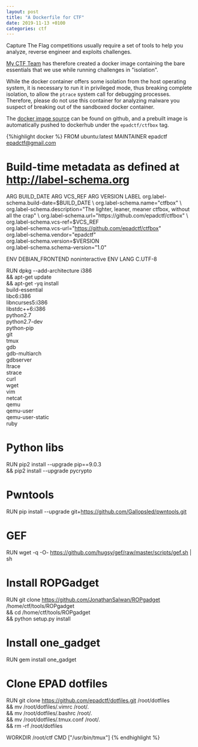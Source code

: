 ```yaml
---
layout: post
title: "A Dockerfile for CTF"
date: 2019-11-13 +0100
categories: ctf 
---
```

Capture The Flag competitions usually require a set of tools to help you analyze, reverse engineer and exploits challenges.

[My CTF Team](https://ctftime.org/team/30815) has therefore created a docker image containing the bare essentials that we use while running challenges in "isolation". 

While the docker container offers some isolation from the host operating system, it is necessary to run it in privileged mode, thus breaking complete isolation, to allow the `ptrace` system call for debugging processes. Therefore, please do not use this container for analyzing malware you suspect of breaking out of the sandboxed docker container.

The [docker image source](https://github.com/epadctf/ctfbox) can be found on github, and a prebuilt image is automatically pushed to dockerhub under the `epadctf/ctfbox` tag.

{%highlight docker %}
FROM ubuntu:latest
MAINTAINER epadctf <epadctf@gmail.com>

# Build-time metadata as defined at http://label-schema.org
ARG BUILD_DATE
ARG VCS_REF
ARG VERSION
LABEL org.label-schema.build-date=$BUILD_DATE \
        org.label-schema.name="ctfbox" \
        org.label-schema.description="The lighter, leaner, meaner ctfbox, without all the crap" \
        org.label-schema.url="https://github.com/epadctf/ctfbox" \
        org.label-schema.vcs-ref=$VCS_REF \
        org.label-schema.vcs-url="https://github.com/epadctf/ctfbox" \
        org.label-schema.vendor="epadctf" \
        org.label-schema.version=$VERSION \
        org.label-schema.schema-version="1.0"

ENV DEBIAN_FRONTEND noninteractive
ENV LANG C.UTF-8

RUN dpkg --add-architecture i386 \
    && apt-get update \
    && apt-get -yq install \
    build-essential \
    libc6:i386 \
    libncurses5:i386 \
    libstdc++6:i386 \
    python2.7 \
    python2.7-dev \
    python-pip \
    git \
    tmux \
    gdb \
    gdb-multiarch \
    gdbserver \
    ltrace \
    strace \
    curl \
    wget \
    vim \
    netcat \
    qemu \
    qemu-user \
    qemu-user-static \
    ruby

# Python libs
RUN pip2 install --upgrade pip==9.0.3 \
    && pip2 install --upgrade pycrypto

# Pwntools
RUN pip install --upgrade git+https://github.com/Gallopsled/pwntools.git

# GEF
RUN wget -q -O- https://github.com/hugsy/gef/raw/master/scripts/gef.sh | sh

# Install ROPGadget
RUN git clone https://github.com/JonathanSalwan/ROPgadget /home/ctf/tools/ROPgadget \
    && cd /home/ctf/tools/ROPgadget \
    && python setup.py install

# Install one_gadget
RUN gem install one_gadget

# Clone EPAD dotfiles
RUN git clone https://github.com/epadctf/dotfiles.git /root/dotfiles \
    && mv /root/dotfiles/.vimrc /root/. \
    && mv /root/dotfiles/.bashrc /root/. \
    && mv /root/dotfiles/.tmux.conf /root/. \
    && rm -rf /root/dotfiles

WORKDIR /root/ctf
CMD ["/usr/bin/tmux"]
{% endhighlight %}